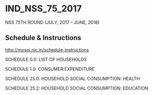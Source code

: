 # IND_NSS_75_2017
NSS 75TH ROUND (JULY, 2017 – JUNE, 2018)

## Schedule & Instructions

http://mospi.nic.in/schedule-instructions

SCHEDULE 0.0: LIST OF HOUSEHOLDS

SCHEDULE 1.0: CONSUMER EXPENDITURE

SCHEDULE 25.0: HOUSEHOLD SOCIAL CONSUMPTION: HEALTH

SCHEDULE 25.2: HOUSEHOLD SOCIAL CONSUMPTION: EDUCATION
